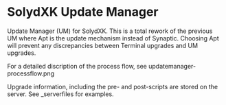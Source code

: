 SolydXK Update Manager
======================

Update Manager (UM) for SolydXK.
This is a total rework of the previous UM where Apt is the update mechanism instead of Synaptic.
Choosing Apt will prevent any discrepancies between Terminal upgrades and UM upgrades.

For a detailed discription of the process flow, see updatemanager-processflow.png

Upgrade information, including the pre- and post-scripts are stored on the server.
See _serverfiles for examples.